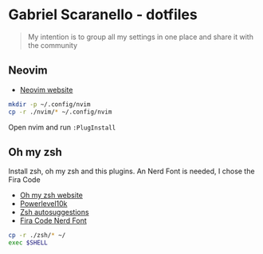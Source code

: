 # Gabriel Scaranello - dotfiles

> My intention is to group all my settings in one place and share it with the community

## Neovim

- [Neovim website](https://neovim.io)  

```sh
mkdir -p ~/.config/nvim
cp -r ./nvim/* ~/.config/nvim
```

Open nvim and run `:PlugInstall`

## Oh my zsh

Install zsh, oh my zsh and this plugins.
An Nerd Font is needed, I chose the Fira Code  

- [Oh my zsh website](https://ohmyz.sh)  
- [Powerlevel10k](https://github.com/romkatv/powerlevel10k#oh-my-zsh)  
- [Zsh autosuggestions](https://github.com/zsh-users/zsh-autosuggestions/blob/master/INSTALL.md#oh-my-zsh)  
- [Fira Code Nerd Font](https://github.com/ryanoasis/nerd-fonts/blob/master/patched-fonts/FiraCode/Regular/complete/Fira%20Code%20Regular%20Nerd%20Font%20Complete.ttf)  

```sh
cp -r ./zsh/* ~/
exec $SHELL
```

